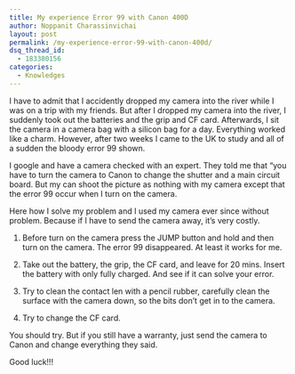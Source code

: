 ```yaml
---
title: My experience Error 99 with Canon 400D
author: Noppanit Charassinvichai
layout: post
permalink: /my-experience-error-99-with-canon-400d/
dsq_thread_id:
  - 183380156
categories:
  - Knowledges
---
```

I have to admit that I accidently dropped my camera into the river while I was on a trip with my friends. But after I dropped my camera into the river, I suddenly took out the batteries and the grip and CF card. Afterwards, I sit the camera in a camera bag with a silicon bag for a day. Everything worked like a charm. However, after two weeks I came to the UK to study and all of a sudden the bloody error 99 shown. 

I google and have a camera checked with an expert. They told me that &#8220;you have to turn the camera to Canon to change the shutter and a main circuit board. But my can shoot the picture as nothing with my camera except that the error 99 occur when I turn on the camera. 

Here how I solve my problem and I used my camera ever since without problem. Because if I have to send the camera away, it&#8217;s very costly.

1. Before turn on the camera press the JUMP button and hold and then turn on the camera. The error 99 disappeared. At least it works for me. 

2. Take out the battery, the grip, the CF card, and leave for 20 mins. Insert the battery with only fully charged. And see if it can solve your error. 

3. Try to clean the contact len with a pencil rubber, carefully clean the surface with the camera down, so the bits don&#8217;t get in to the camera. 

4. Try to change the CF card. 

You should try. But if you still have a warranty, just send the camera to Canon and change everything they said. 

Good luck!!!